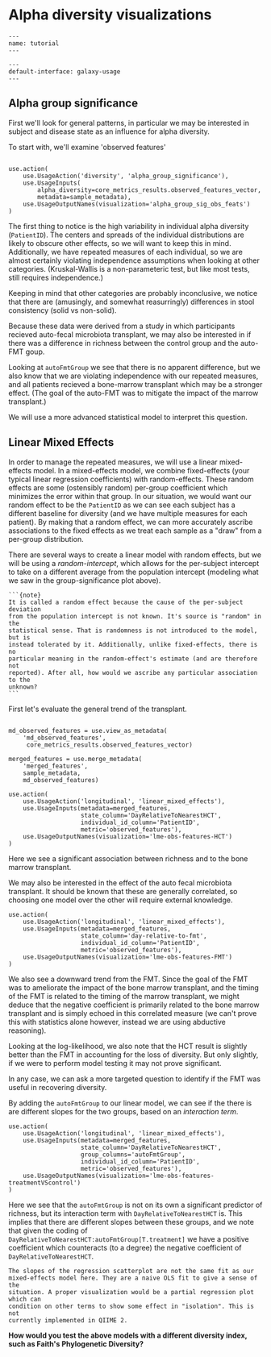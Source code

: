 # Alpha diversity visualizations

```{usage-scope}
---
name: tutorial
---
```

```{usage-selector}
---
default-interface: galaxy-usage
---
```

## Alpha group significance

First we'll look for general patterns, in particular we may be interested in
subject and disease state as an influence for alpha diversity.

To start with, we'll examine 'observed features'
```{usage}

use.action(
    use.UsageAction('diversity', 'alpha_group_significance'),
    use.UsageInputs(
        alpha_diversity=core_metrics_results.observed_features_vector,
        metadata=sample_metadata),
    use.UsageOutputNames(visualization='alpha_group_sig_obs_feats')
)
```

The first thing to notice is the high variability in individual alpha diversity
(`PatientID`). The centers and spreads of the individual distributions are
likely to obscure other effects, so we will want to keep this in mind.
Additionally, we have repeated measures of each individual, so we are almost
certainly violating independence assumptions when looking at other categories.
(Kruskal-Wallis is a non-parameteric test, but like most tests, still requires
independence.)

Keeping in mind that other categories are probably inconclusive,
we notice that there are (amusingly, and somewhat reasurringly) differences
in stool consistency (solid vs non-solid).

Because these data were derived from a study in which participants recieved
auto-fecal microbiota transplant, we may also be interested in if there was a
difference in richness between the control group and the auto-FMT goup.

Looking at ``autoFmtGroup`` we see that there is no apparent difference, but
we also know that we are violating independence with our repeated measures, and
all patients recieved a bone-marrow transplant which may be a stronger effect.
(The goal of the auto-FMT was to mitigate the impact of the marrow transplant.)

We will use a more advanced statistical model to interpret this question.


## Linear Mixed Effects

In order to manage the repeated measures, we will use a linear
mixed-effects model. In a mixed-effects model, we combine fixed-effects (your
typical linear regression coefficients) with random-effects. These random
effects are some (ostensibly random) per-group coefficient which minimizes the
error within that group. In our situation, we would want our random effect to
be the `PatientID` as we can see each subject has a different baseline for
diversity (and we have multiple measures for each patient).
By making that a random effect, we can more accurately ascribe associations to
the fixed effects as we treat each sample as a "draw" from a per-group
distribution.

There are several ways to create a linear model with random effects, but we
will be using a *random-intercept*, which allows for the per-subject intercept
to take on a different average from the population intercept (modeling what we
saw in the group-significance plot above).

````{margin}
```{note}
It is called a random effect because the cause of the per-subject deviation
from the population intercept is not known. It's source is "random" in the
statistical sense. That is randomness is not introduced to the model, but is
instead tolerated by it. Additionally, unlike fixed-effects, there is no
particular meaning in the random-effect's estimate (and are therefore not
reported). After all, how would we ascribe any particular association to the
unknown?
```
````

First let's evaluate the general trend of the transplant.

```{usage}

md_observed_features = use.view_as_metadata(
    'md_observed_features',
     core_metrics_results.observed_features_vector)

merged_features = use.merge_metadata(
    'merged_features',
    sample_metadata,
    md_observed_features)

use.action(
    use.UsageAction('longitudinal', 'linear_mixed_effects'),
    use.UsageInputs(metadata=merged_features,
                    state_column='DayRelativeToNearestHCT',
                    individual_id_column='PatientID',
                    metric='observed_features'),
    use.UsageOutputNames(visualization='lme-obs-features-HCT')
)

```

Here we see a significant association between richness and to the bone marrow
transplant.

We may also be interested in the effect of the auto fecal microbiota
transplant. It should be known that these are generally correlated, so choosing
one model over the other will require external knowledge.


```{usage}
use.action(
    use.UsageAction('longitudinal', 'linear_mixed_effects'),
    use.UsageInputs(metadata=merged_features,
                    state_column='day-relative-to-fmt',
                    individual_id_column='PatientID',
                    metric='observed_features'),
    use.UsageOutputNames(visualization='lme-obs-features-FMT')
)
```

We also see a downward trend from the FMT. Since the goal of the FMT was to
ameliorate the impact of the bone marrow transplant, and the timing of the FMT
is related to the timing of the marrow transplant, we might deduce that the
negative coefficient is primarily related to the bone marrow transplant and is
simply echoed in this correlated measure (we can't prove this with statistics
alone however, instead we are using abductive reasoning).

Looking at the log-likelihood, we also note that the HCT result is slightly
better than the FMT in accounting for the loss of diversity. But only slightly,
if we were to perform model testing it may not prove significant.

In any case, we can ask a more targeted question to identify if the FMT was
useful in recovering diversity.

By adding the ``autoFmtGroup`` to our linear model, we can see if the there is
are different slopes for the two groups, based on an *interaction term*.


```{usage}
use.action(
    use.UsageAction('longitudinal', 'linear_mixed_effects'),
    use.UsageInputs(metadata=merged_features,
                    state_column='DayRelativeToNearestHCT',
                    group_columns='autoFmtGroup',
                    individual_id_column='PatientID',
                    metric='observed_features'),
    use.UsageOutputNames(visualization='lme-obs-features-treatmentVScontrol')
)
```

Here we see that the ``autoFmtGroup`` is not on its own a significant predictor
of richness, but its interaction term with ``DayRelativeToNearestHCT`` is.
This implies that there are different slopes between these groups, and we note
that given the coding of ``DayRelativeToNearestHCT:autoFmtGroup[T.treatment]``
we have a positive coefficient which counteracts (to a degree) the negative
coefficient of ``DayRelativeToNearestHCT``.

```{warning}
The slopes of the regression scatterplot are not the same fit as our
mixed-effects model here. They are a naive OLS fit to give a sense of the
situation. A proper visualization would be a partial regression plot which can
condition on other terms to show some effect in "isolation". This is not
currently implemented in QIIME 2.
```

**How would you test the above models with a different diversity index, such as
Faith's Phylogenetic Diversity?**
